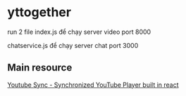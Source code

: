 # yttogether
run 2 file 
index.js để chạy server video
port 8000

chatservice.js để chạy server chat
port 3000

## Main resource
[Youtube Sync - Synchronized YouTube Player built in react](https://github.com/stuckinaboot/youtube-together)

